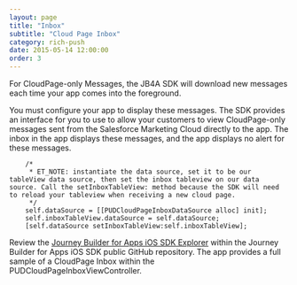 ```yaml
---
layout: page
title: "Inbox"
subtitle: "Cloud Page Inbox"
category: rich-push
date: 2015-05-14 12:00:00
order: 3
---
```

For CloudPage-only Messages, the JB4A SDK will download new messages each time your app comes into the foreground.

You must configure your app to display these messages. The SDK provides an interface for you to use to allow your customers to view CloudPage-only messages sent from the Salesforce Marketing Cloud directly to the app. The inbox in the app displays these messages, and the app displays no alert for these messages.

~~~ 
    /*
     * ET_NOTE: instantiate the data source, set it to be our tableView data source, then set the inbox tableview on our data source. Call the setInboxTableView: method because the SDK will need to reload your tableview when receiving a new cloud page.
     */
    self.dataSource = [[PUDCloudPageInboxDataSource alloc] init];
    self.inboxTableView.dataSource = self.dataSource;
    [self.dataSource setInboxTableView:self.inboxTableView];
~~~ 

Review the <a href="https://github.com/ExactTarget/JB4A-SDK-iOS/tree/master/JB4A-SDK-Explorer" target="_blank">Journey Builder for Apps iOS SDK Explorer</a> within the Journey Builder for Apps iOS SDK public GitHub repository. The app provides a full sample of a CloudPage Inbox within the PUDCloudPageInboxViewController.